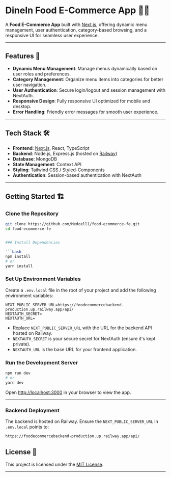 
# DineIn Food E-Commerce App 🍔🛒

A **Food E-Commerce App** built with [Next.js](https://nextjs.org/), offering dynamic menu management, user authentication, category-based browsing, and a responsive UI for seamless user experience.

---

## Features 🚀

- **Dynamic Menu Management**: Manage menus dynamically based on user roles and preferences.
- **Category Management**: Organize menu items into categories for better user navigation.
- **User Authentication**: Secure login/logout and session management with NextAuth.
- **Responsive Design**: Fully responsive UI optimized for mobile and desktop.
- **Error Handling**: Friendly error messages for smooth user experience.

---

## Tech Stack 🛠️

- **Frontend**: [Next.js](https://nextjs.org/), React, TypeScript
- **Backend**: Node.js, Express.js (hosted on [Railway](https://railway.app/))
- **Database**: MongoDB
- **State Management**: Context API
- **Styling**: Tailwind CSS / Styled-Components
- **Authentication**: Session-based authentication with NextAuth

---

## Getting Started 🏗️

### Clone the Repository

```bash
git clone https://github.com/Medcell1/food-ecommerce-fe.git
cd food-ecommerce-fe


### Install Dependencies

```bash
npm install
# or
yarn install
```

### Set Up Environment Variables

Create a `.env.local` file in the root of your project and add the following environment variables:

```env
NEXT_PUBLIC_SERVER_URL=https://foodecommercebackend-production.up.railway.app/api/
NEXTAUTH_SECRET=
NEXTAUTH_URL=
```

- Replace `NEXT_PUBLIC_SERVER_URL` with the URL for the backend API hosted on Railway.
- `NEXTAUTH_SECRET` is your secure secret for NextAuth (ensure it's kept private).
- `NEXTAUTH_URL` is the base URL for your frontend application.

### Run the Development Server

```bash
npm run dev
# or
yarn dev
```

Open [http://localhost:3000](http://localhost:3000) in your browser to view the app.

---


### Backend Deployment

The backend is hosted on Railway. Ensure the `NEXT_PUBLIC_SERVER_URL` in `.env.local` points to:

```bash
https://foodecommercebackend-production.up.railway.app/api/
```


## License 📜

This project is licensed under the [MIT License](LICENSE).

---

